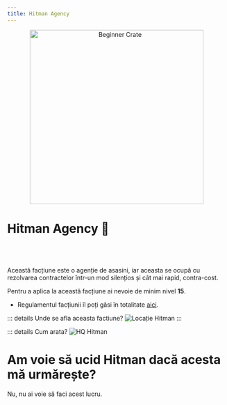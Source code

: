 ```yaml
---
title: Hitman Agency
---
```



<p align="center">
    <img width="400" src="https://i.imgur.com/rRMoj68.png" alt="Beginner Crate">
</p>

# Hitman Agency 🎯
<br> <br> <br> 
Această facțiune este o agenție de asasini, iar aceasta se ocupă cu rezolvarea contractelor într-un mod silențios și cât mai rapid, contra-cost.

Pentru a aplica la această facțiune ai nevoie de minim nivel **15**.

- Regulamentul facțiunii îl poți găsi în totalitate [aici](https://ragepanel.b-hood.ro/rules/view/regulament-hitman "Link regulament Hitman").

::: details Unde se afla aceasta factiune?
![Locație Hitman](https://i.imgur.com/5HI7hv3.png "Locație Hitman")
:::

::: details Cum arata?
![HQ Hitman](https://i.imgur.com/DMIyo9P.png "HQ Hitman")


# Am voie să ucid Hitman dacă acesta mă urmărește?
Nu, nu ai voie să faci acest lucru.
